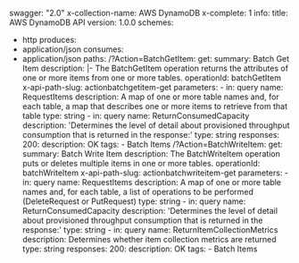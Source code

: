 swagger: "2.0"
x-collection-name: AWS DynamoDB
x-complete: 1
info:
  title: AWS DynamoDB API
  version: 1.0.0
schemes:
- http
produces:
- application/json
consumes:
- application/json
paths:
  /?Action=BatchGetItem:
    get:
      summary: Batch Get Item
      description: |-
        The BatchGetItem operation returns the attributes of one or more items from one or
              more tables.
      operationId: batchGetItem
      x-api-path-slug: actionbatchgetitem-get
      parameters:
      - in: query
        name: RequestItems
        description: A map of one or more table names and, for each table, a map that
          describes one or more items to retrieve from that table
        type: string
      - in: query
        name: ReturnConsumedCapacity
        description: 'Determines the level of detail about provisioned throughput
          consumption that is returned in the response:'
        type: string
      responses:
        200:
          description: OK
      tags:
      - Batch Items
  /?Action=BatchWriteItem:
    get:
      summary: Batch Write Item
      description: The BatchWriteItem operation puts or deletes multiple items in
        one or more tables.
      operationId: batchWriteItem
      x-api-path-slug: actionbatchwriteitem-get
      parameters:
      - in: query
        name: RequestItems
        description: A map of one or more table names and, for each table, a list
          of operations to be performed        (DeleteRequest or PutRequest)
        type: string
      - in: query
        name: ReturnConsumedCapacity
        description: 'Determines the level of detail about provisioned throughput
          consumption that is returned in the response:'
        type: string
      - in: query
        name: ReturnItemCollectionMetrics
        description: Determines whether item collection metrics are returned
        type: string
      responses:
        200:
          description: OK
      tags:
      - Batch Items